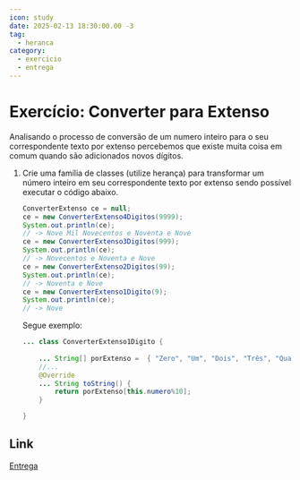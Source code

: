 ```yaml
---
icon: study
date: 2025-02-13 18:30:00.00 -3
tag:
  - heranca
category:
  - exercicio
  - entrega
---
```


# Exercício: Converter para Extenso

Analisando o processo de conversão de um numero inteiro para o seu correspondente texto por extenso percebemos que existe muita coisa em comum quando são adicionados novos dígitos.

1. Crie uma família de classes (utilize herança) para transformar um número inteiro em seu correspondente texto por extenso sendo possível executar o código abaixo.

    ```java
    ConverterExtenso ce = null;
    ce = new ConverterExtenso4Digitos(9999);
    System.out.println(ce);
    // -> Nove Mil Novecentos e Noventa e Nove
    ce = new ConverterExtenso3Digitos(999);
    System.out.println(ce);
    // -> Novecentos e Noventa e Nove
    ce = new ConverterExtenso2Digitos(99);
    System.out.println(ce);
    // -> Noventa e Nove
    ce = new ConverterExtenso1Digito(9);
    System.out.println(ce);
    // -> Nove
    ```
    Segue exemplo:

    ```java
    ... class ConverterExtenso1Digito {
       
        ... String[] porExtenso =  { "Zero", "Um", "Dois", "Três", "Quatro", "Cinco", "Seis", "Sete", "Oito", "Nove", "Dez" };
        //...
        @Override
        ... String toString() {
            return porExtenso[this.numero%10];
        }

    }

    ```
## Link

[Entrega](https://classroom.github.com/a/cSVCh-h-)